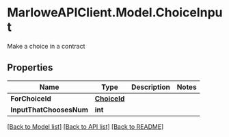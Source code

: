 # MarloweAPIClient.Model.ChoiceInput
Make a choice in a contract

## Properties

Name | Type | Description | Notes
------------ | ------------- | ------------- | -------------
**ForChoiceId** | [**ChoiceId**](ChoiceId.md) |  | 
**InputThatChoosesNum** | **int** |  | 

[[Back to Model list]](../README.md#documentation-for-models) [[Back to API list]](../README.md#documentation-for-api-endpoints) [[Back to README]](../README.md)

